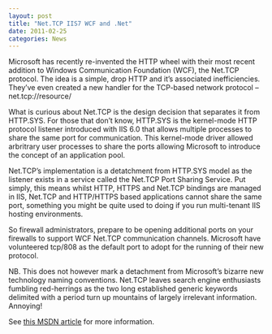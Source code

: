 ```yaml
---
layout: post
title: "Net.TCP IIS7 WCF and .Net"
date: 2011-02-25
categories: News
---
```


Microsoft has recently re-invented the HTTP wheel with their most recent addition to Windows Communication Foundation (WCF), the Net.TCP protocol. The idea is a simple, drop HTTP and it’s associated inefficiencies.  They’ve even created a new handler for the TCP-based network protocol – net.tcp://resource/

What is curious about Net.TCP is the design decision that separates it from HTTP.SYS. For those that don’t know, HTTP.SYS is the kernel-mode HTTP protocol listener introduced with IIS 6.0 that allows multiple processes to share the same port for communication. This kernel-mode driver allowed arbritrary user processes to share the ports allowing Microsoft to introduce the concept of an application pool.

Net.TCP’s implementation is a detatchment from HTTP.SYS model as the listener exists in a service called the Net.TCP Port Sharing Service. Put simply, this means whilst HTTP, HTTPS and Net.TCP bindings are managed in IIS, Net.TCP and HTTP/HTTPS based applications cannot share the same port, something you might be quite used to doing if you run multi-tenant IIS hosting environments.

So firewall administrators, prepare to be opening additional ports on your firewalls to support WCF Net.TCP communication channels. Microsoft have volunteered tcp/808 as the default port to adopt for the running of their new protocol.

NB. This does not however mark a detachment from Microsoft’s bizarre new technology naming conventions. Net.TCP leaves search engine enthusiasts fumbling red-herrings as the two long established generic keywords delimited with a period turn up mountains of largely irrelevant information. Annoying!

See [this MSDN article][ms734772] for more information.

[ms734772]: http://msdn.microsoft.com/en-us/library/ms734772.aspx